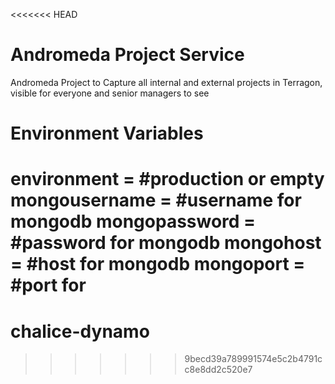<<<<<<< HEAD
# Andromeda Project Service

Andromeda Project to Capture all internal and external projects in Terragon, visible for everyone and senior managers to see

# Environment Variables 

environment = #production or empty
mongousername = #username for mongodb
mongopassword = #password for mongodb
mongohost = #host for mongodb
mongoport = #port for
=======
# chalice-dynamo
>>>>>>> 9becd39a789991574e5c2b4791cc8e8dd2c520e7
